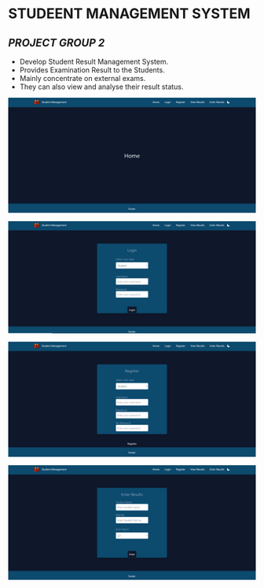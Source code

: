 # STUDEENT MANAGEMENT SYSTEM  

## _PROJECT GROUP 2_
                      

* Develop Student Result Management System.
* Provides Examination Result to the Students.
* Mainly concentrate on external exams.
* They can also view and analyse their result status.

[![home page](home.png)](https://adorable-cupcake-ac0fc7.netlify.app/)

[![login page](login1.png)](https://adorable-cupcake-ac0fc7.netlify.app/)

[![register page](regis.png)](https://adorable-cupcake-ac0fc7.netlify.app/)

[![result page](result.png)](https://adorable-cupcake-ac0fc7.netlify.app/)